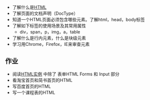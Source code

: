* 了解什么是[HTML](https://github.com/iamjoel/front-end-note/blob/master/detail/html/intro.md)
* 了解页面的文档声明（DocType）
* 知道一个HTML页面必须包含哪些元素。了解html，head，body标签
* 了解如下标签的使用场景及其常用属性
     * div，span，p，img，a，table
* 了解什么是行内元素，什么是块级元素
* 学习用Chrome，Firefox，IE来审查元素

## 作业
* 阅读[HTML实例](http://www.w3cschool.cc/html/html-examples.html) 中除了 表单HTML Forms 和 Input 部分
* 看淘宝首页和简书首页的HTML
* 写百度首页的HTML
* 写一个课程表的HTML

